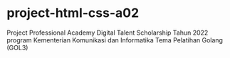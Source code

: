 # project-html-css-a02
Project Professional Academy Digital Talent Scholarship Tahun 2022 program Kementerian Komunikasi dan Informatika Tema Pelatihan Golang (GOL3)
